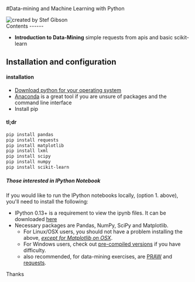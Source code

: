 #Data-mining and Machine Learning with Python

<div><img title="created by Stef Gibson" src="https://www.python.org/static/community_logos/python-logo-master-v3-TM.png"/></div>
Contents
------

* **Introduction to Data-Mining**
	simple requests from apis and basic scikit-learn

Installation and configuration
------

#### installation

* [Download python for your operating system](https://www.python.org/downloads/)
* [Anaconda](https://www.continuum.io/downloads) is a great tool if you are unsure of packages and the command line interface
* Install pip

#### tl;dr
```bash
pip install pandas
pip install requests
pip install matplotlib
pip install lxml
pip install scipy
pip install numpy
pip install scikit-learn
```

##### Those interested in IPython Notebook

If you would like to run the IPython notebooks locally, (option 1. above), you'll need to install the following:

-  IPython 0.13+ is a requirement to view the ipynb files. It can be downloaded [here](http://ipython.org/ipython-doc/dev/install/index.html) 
- Necessary packages are Pandas, NumPy, SciPy and Matplotlib.   
   -  For Linux/OSX users, you should not have a problem installing the above, [*except for Matplotlib on OSX*](http://www.penandpants.com/2012/02/24/install-python/).
   -  For Windows users, check out [pre-compiled versions](http://www.lfd.uci.edu/~gohlke/pythonlibs/) if you have difficulty. 
   - also recommended, for data-mining exercises, are [PRAW](https://github.com/praw-dev/praw) and [requests](https://github.com/kennethreitz/requests). 


Thanks
